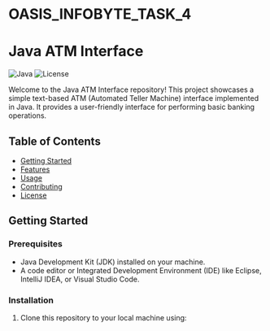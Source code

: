 # OASIS_INFOBYTE_TASK_4

# Java ATM Interface

![Java](https://img.shields.io/badge/language-Java-orange)
![License](https://img.shields.io/badge/license-MIT-blue)

Welcome to the Java ATM Interface repository! This project showcases a simple text-based ATM (Automated Teller Machine) interface implemented in Java. It provides a user-friendly interface for performing basic banking operations.

## Table of Contents

- [Getting Started](#getting-started)
- [Features](#features)
- [Usage](#usage)
- [Contributing](#contributing)
- [License](#license)

## Getting Started

### Prerequisites

- Java Development Kit (JDK) installed on your machine.
- A code editor or Integrated Development Environment (IDE) like Eclipse, IntelliJ IDEA, or Visual Studio Code.

### Installation

1. Clone this repository to your local machine using:
